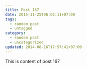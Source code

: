```yaml
---
title: Post 167
date: 2015-11-25T06:02:11+07:00
tags:
  - random post
  - untagged
category:
  - random post
  - uncategorized
updated: 2014-08-16T17:57:41+07:00
---
```

This is content of post 167